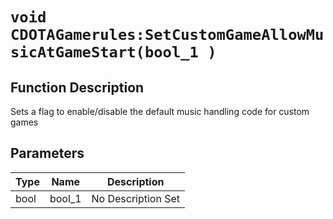 # `void CDOTAGamerules:SetCustomGameAllowMusicAtGameStart(bool_1 )`
## Function Description
Sets a flag to enable/disable the default music handling code for custom games
## Parameters
Type|Name|Description
--|--|--
bool|bool_1|No Description Set
